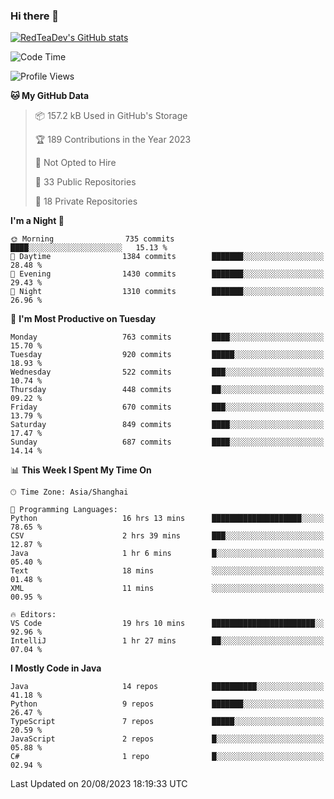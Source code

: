 ### Hi there 👋

<!--
**RedTeaDev/RedTeaDev** is a ✨ _special_ ✨ repository because its `README.md` (this file) appears on your GitHub profile.

Here are some ideas to get you started:

- 🔭 I’m currently working on ...
- 🌱 I’m currently learning ...
- 👯 I’m looking to collaborate on ...
- 🤔 I’m looking for help with ...
- 💬 Ask me about ...
- 📫 How to reach me: ...
- 😄 Pronouns: ...
- ⚡ Fun fact: ...
-->

<!--
[![wakatime](https://wakatime.com/badge/user/6b101ed0-04c0-4490-9283-eb61f2efff96.svg)](https://wakatime.com/@6b101ed0-04c0-4490-9283-eb61f2efff96)
!-->

[![RedTeaDev's GitHub stats](https://github-readme-stats.vercel.app/api?username=RedTeaDev)](https://github.com/anuraghazra/github-readme-stats)
<!--
[![willianrod's wakatime stats](https://github-readme-stats.vercel.app/api/wakatime?username=RedTeaDev)](https://github.com/anuraghazra/github-readme-stats)
!-->
<!--START_SECTION:waka-->
![Code Time](http://img.shields.io/badge/Code%20Time-1%2C605%20hrs%2047%20mins-blue)

![Profile Views](http://img.shields.io/badge/Profile%20Views-0-blue)

**🐱 My GitHub Data** 

> 📦 157.2 kB Used in GitHub's Storage 
 > 
> 🏆 189 Contributions in the Year 2023
 > 
> 🚫 Not Opted to Hire
 > 
> 📜 33 Public Repositories 
 > 
> 🔑 18 Private Repositories 
 > 
**I'm a Night 🦉** 

```text
🌞 Morning                735 commits         ████░░░░░░░░░░░░░░░░░░░░░   15.13 % 
🌆 Daytime                1384 commits        ███████░░░░░░░░░░░░░░░░░░   28.48 % 
🌃 Evening                1430 commits        ███████░░░░░░░░░░░░░░░░░░   29.43 % 
🌙 Night                  1310 commits        ███████░░░░░░░░░░░░░░░░░░   26.96 % 
```
📅 **I'm Most Productive on Tuesday** 

```text
Monday                   763 commits         ████░░░░░░░░░░░░░░░░░░░░░   15.70 % 
Tuesday                  920 commits         █████░░░░░░░░░░░░░░░░░░░░   18.93 % 
Wednesday                522 commits         ███░░░░░░░░░░░░░░░░░░░░░░   10.74 % 
Thursday                 448 commits         ██░░░░░░░░░░░░░░░░░░░░░░░   09.22 % 
Friday                   670 commits         ███░░░░░░░░░░░░░░░░░░░░░░   13.79 % 
Saturday                 849 commits         ████░░░░░░░░░░░░░░░░░░░░░   17.47 % 
Sunday                   687 commits         ████░░░░░░░░░░░░░░░░░░░░░   14.14 % 
```


📊 **This Week I Spent My Time On** 

```text
🕑︎ Time Zone: Asia/Shanghai

💬 Programming Languages: 
Python                   16 hrs 13 mins      ████████████████████░░░░░   78.65 % 
CSV                      2 hrs 39 mins       ███░░░░░░░░░░░░░░░░░░░░░░   12.87 % 
Java                     1 hr 6 mins         █░░░░░░░░░░░░░░░░░░░░░░░░   05.40 % 
Text                     18 mins             ░░░░░░░░░░░░░░░░░░░░░░░░░   01.48 % 
XML                      11 mins             ░░░░░░░░░░░░░░░░░░░░░░░░░   00.95 % 

🔥 Editors: 
VS Code                  19 hrs 10 mins      ███████████████████████░░   92.96 % 
IntelliJ                 1 hr 27 mins        ██░░░░░░░░░░░░░░░░░░░░░░░   07.04 % 
```

**I Mostly Code in Java** 

```text
Java                     14 repos            ██████████░░░░░░░░░░░░░░░   41.18 % 
Python                   9 repos             ███████░░░░░░░░░░░░░░░░░░   26.47 % 
TypeScript               7 repos             █████░░░░░░░░░░░░░░░░░░░░   20.59 % 
JavaScript               2 repos             █░░░░░░░░░░░░░░░░░░░░░░░░   05.88 % 
C#                       1 repo              █░░░░░░░░░░░░░░░░░░░░░░░░   02.94 % 
```




 Last Updated on 20/08/2023 18:19:33 UTC
<!--END_SECTION:waka-->


